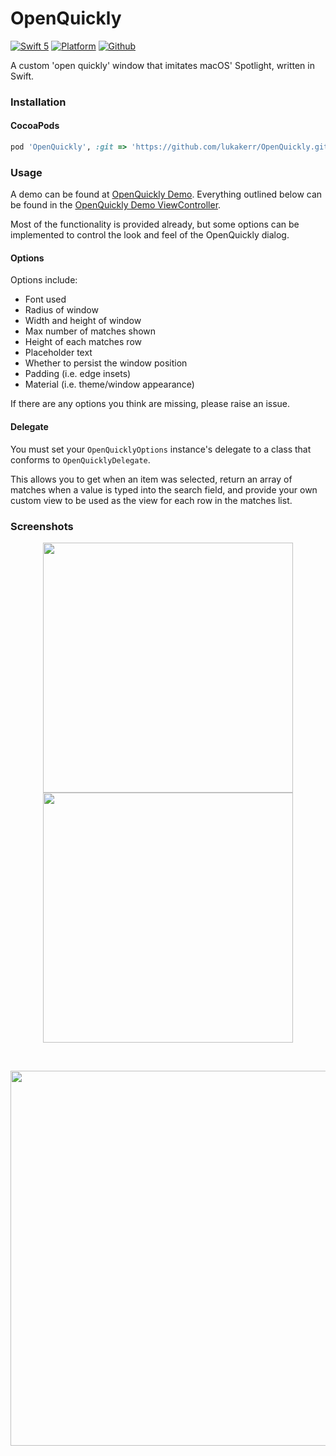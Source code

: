 # OpenQuickly

[![Swift 5](https://img.shields.io/badge/swift-5-orange.svg?style=flat)](https://github.com/apple/swift)
[![Platform](http://img.shields.io/badge/platform-macOS-red.svg?style=flat)](https://developer.apple.com/macos/)
[![Github](http://img.shields.io/badge/github-lukakerr-green.svg?style=flat)](https://github.com/lukakerr)

A custom 'open quickly' window that imitates macOS' Spotlight, written in Swift.

### Installation

#### CocoaPods

```ruby
pod 'OpenQuickly', :git => 'https://github.com/lukakerr/OpenQuickly.git'
```

### Usage

A demo can be found at [OpenQuickly Demo](./OpenQuickly%20Demo). Everything outlined below
can be found in the [OpenQuickly Demo ViewController](./OpenQuickly%20Demo/ViewController.swift).

Most of the functionality is provided already, but some options can be implemented to control the look and feel of the OpenQuickly dialog.

#### Options

Options include:

- Font used
- Radius of window
- Width and height of window
- Max number of matches shown
- Height of each matches row
- Placeholder text
- Whether to persist the window position
- Padding (i.e. edge insets)
- Material (i.e. theme/window appearance)

If there are any options you think are missing, please raise an issue.

#### Delegate

You must set your `OpenQuicklyOptions` instance's delegate to a class that conforms to `OpenQuicklyDelegate`.

This allows you to get when an item was selected, return an array of matches when a value is
typed into the search field, and provide your own custom view to be used as the view for each
row in the matches list.

### Screenshots

<p align="center">
  <img src="https://i.imgur.com/PLCRasq.png" width="400">
  <img src="https://i.imgur.com/SPOwsbN.png" width="400">
</p>

<br>

<p align="center">
  <img src="https://i.imgur.com/SVMAjEJ.png" width="600">
</p>
